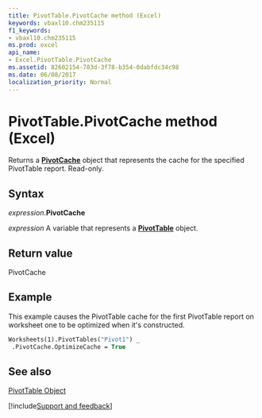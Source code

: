 ```yaml
---
title: PivotTable.PivotCache method (Excel)
keywords: vbaxl10.chm235115
f1_keywords:
- vbaxl10.chm235115
ms.prod: excel
api_name:
- Excel.PivotTable.PivotCache
ms.assetid: 82602154-783d-3f78-b354-0dabfdc34c98
ms.date: 06/08/2017
localization_priority: Normal
---
```



# PivotTable.PivotCache method (Excel)

Returns a  **[PivotCache](Excel.PivotCache.md)** object that represents the cache for the specified PivotTable report. Read-only.


## Syntax

_expression_.**PivotCache**

_expression_ A variable that represents a **[PivotTable](Excel.PivotTable.md)** object.


## Return value

PivotCache


## Example

This example causes the PivotTable cache for the first PivotTable report on worksheet one to be optimized when it's constructed.


```vb
Worksheets(1).PivotTables("Pivot1") _ 
 .PivotCache.OptimizeCache = True 

```


## See also


[PivotTable Object](Excel.PivotTable.md)

[!include[Support and feedback](~/includes/feedback-boilerplate.md)]